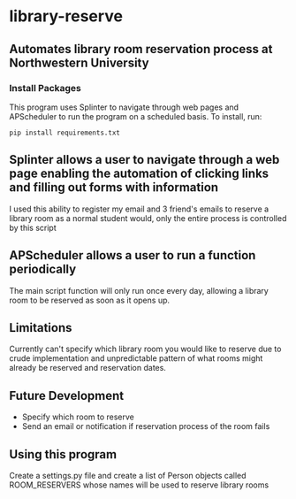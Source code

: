 # library-reserve
## Automates library room reservation process at Northwestern University
### Install Packages
This program uses Splinter to navigate through web pages and APScheduler to run the program on a scheduled basis. To install, run:

`pip install requirements.txt`

## Splinter allows a user to navigate through a web page enabling the automation of clicking links and filling out forms with information
I used this ability to register my email and 3 friend's emails to reserve a library room as a normal student would, only the entire process is controlled by this script

## APScheduler allows a user to run a function periodically
The main script function will only run once every day, allowing a library room to be reserved as soon as it opens up. 

## Limitations
Currently can't specify which library room you would like to reserve due to crude implementation and unpredictable pattern of what rooms might already be reserved and reservation dates. 

## Future Development
* Specify which room to reserve
* Send an email or notification if reservation process of the room fails

## Using this program
Create a settings.py file and create a list of Person objects called ROOM_RESERVERS whose names will be used to reserve library rooms
